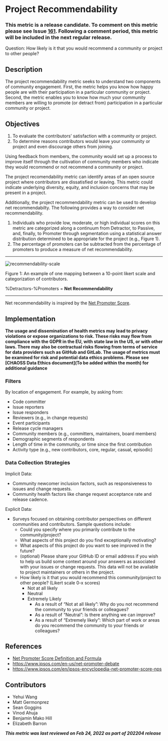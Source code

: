 # Project Recommendability

### This metric is a release candidate. To comment on this metric please see Issue [161](https://github.com/chaoss/wg-value/issues/161). Following a comment period, this metric will be included in the next regular release.


Question: How likely is it that you would recommend a community or project to other people? 

## Description
The project recommendability metric seeks to understand two components of community engagement. First, the metric helps you know how happy people are with their participation in a particular community or project. Second, the metric enables you to know how much your community members are willing to promote (or detract from) participation in a particular community or project. 

## Objectives
1. To evaluate the contributors’ satisfaction with a community or project.
2. To determine reasons contributors would leave your community or project and even discourage others from joining.

Using feedback from members, the community would set up a process to improve itself through the cultivation of community members who indicate they would recommend or not recommend a community or project. 

The project recomendability metric can identify areas of an open source project where contributors are dissatisfied or leaving. This metric could indicate underlying diversity, equity, and inclusion concerns that may be present in a project. 

Additionally, the project recommendability metric can be used to develop net recommendabilty. The following provides a way to consider net  recommendability. 



1. Individuals who provide low, moderate, or high individual scores on this metric are categorized along a continuum from Detractor, to Passive, and, finally, to Promoter through segmentation using a statistical answer distribution determined to be appropriate for the project (e.g., Figure 1). 
2. The percentage of promoters can be subtracted from the percentage of promoters to produce a measure of net recommendability.

---

![recommendability-scale](https://github.com/chaoss/wg-value/blob/main/focus-areas/communal-value/images/project-recommendability_recommendability-scale.png)


Figure 1: An example of one mapping between a 10-point likert scale and categorization of contributors. 

%Detractors-%Promoters = **Net Recommendability**

---
Net recommendability is inspired by the [Net Promoter Score](https://www.surveymonkey.com/mp/net-promoter-score-definition-formula/).

## Implementation

__The usage and dissemination of health metrics may lead to privacy violations or expose organizations to risk. These risks may flow from compliance with the GDPR in the EU, with state law in the US, or with other laws. There may also be contractual risks flowing from terms of service for data providers such as GitHub and GitLab. The usage of metrics must be examined for risk and potential data ethics problems. Please see [CHAOSS Data Ethics document](To be added within the month) for additional guidance__

### Filters 
By location of engagement. For example, by asking from:


* Code committer 
* Issue reporters
* Issue responders
* Reviewers (e.g., in change requests)
* Event participants
* Release cycle managers
* Community members (e.g., committers, maintainers, board members)
* Demographic segments of respondents
* Length of time in the community, or time since the first contribution
* Activity type (e.g., new contributors, core, regular, casual, episodic)

### Data Collection Strategies 
Implicit Data: 



* Community newcomer inclusion factors, such as responsiveness to issues and change requests. 
* Community health factors like change request acceptance rate and release cadence. 

Explicit Data: 



* Surveys focused on obtaining contributor perspectives on different communities and contributors. Sample questions include: 
    * Could you specify where you primarily contribute to the community/project? 
    * What aspects of this project do you find exceptionally motivating?
    * What aspects of this project do you want to see improved in the future?
    * (optional) Please share your GitHub ID or email address if you wish to help us build some context around your answers as associated with your issues or change requests. This data will not be available to project maintainers or others in the project.
    * How likely is it that you would recommend this community/project to other people? (Likert scale 0-x scores)
        * Not at all likely
        * Neutral
        * Extremely Likely
          * As a result of “Not at all likely”: Why do you not recommend the community to your friends or colleagues?
          * As a result of “Neutral”: Is there anything we can improve?
          * As a result of “Extremely likely”: Which part of work or areas do you recommend the community to your friends or colleagues?

## References
* [Net Promoter Score Definition and Formula](https://www.surveymonkey.com/mp/net-promoter-score-definition-formula/)
* https://www.ipsos.com/en-us/net-promoter-debate
* https://www.ipsos.com/en/ipsos-encyclopedia-net-promoter-score-nps 

## Contributors
* Yehui Wang 
* Matt Germonprez 
* Sean Goggins 
* Vinod Ahuja 
* Benjamin Mako Hill
* Elizabeth Barron 


***This metric was last reviewed on Feb 24, 2022 as part of 202204 release***

